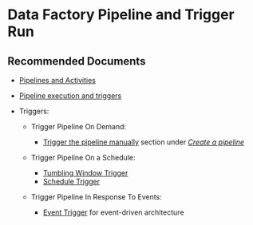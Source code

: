<properties
    pageTitle="I am having Pipeline/Trigger Run Issue"
    description="Troubleshoot Azure Data Factory Pipeline and Trigger run issues."
    service="microsoft.datafactory"
    resource="factories"
    authors="samiranshah"
    ms.author="samirans"
    displayOrder="4"
    selfHelpType="resource"
    supportTopicIds="32629472,32629492,32637151"
    resourceTags=""
    productPesIds="15613"
    cloudEnvironments="public"
    articleId="DataFactoryRunIdTroubleshooter"
/>

# Data Factory Pipeline and Trigger Run

## **Recommended Documents**

* [Pipelines and Activities](https://docs.microsoft.com/azure/data-factory/concepts-pipelines-activities)
* [Pipeline execution and triggers](https://docs.microsoft.com/azure/data-factory/concepts-pipeline-execution-triggers)

* Triggers:

  * Trigger Pipeline On Demand:
    * [Trigger the pipeline manually](https://docs.microsoft.com/azure/data-factory/quickstart-create-data-factory-portal#trigger-the-pipeline-manually) section under [_Create a pipeline_](https://docs.microsoft.com/azure/data-factory/quickstart-create-data-factory-portal#create-a-pipeline)

  * Trigger Pipeline On a Schedule:
    * [Tumbling Window Trigger](https://docs.microsoft.com/azure/data-factory/how-to-create-tumbling-window-trigger)
    * [Schedule Trigger](https://docs.microsoft.com/azure/data-factory/how-to-create-schedule-trigger)

  * Trigger Pipeline In Response To Events:
    * [Event Trigger](https://docs.microsoft.com/azure/data-factory/how-to-create-event-trigger) for event-driven architecture